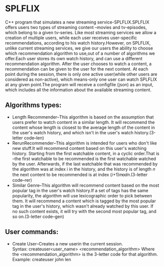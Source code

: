 # SPLFLIX
C++ program that simulates a new streaming service-SPLFLIX.SPLFLIX offers users two types of streaming content –movies and tv-episodes, which belong to a given tv-series. Like most streaming services we allow a creation of multiple users, while each user receives user-specific recommendations, according to his watch history.However, on SPLFLIX, unlike current streaming services, we give our users the ability to choose which recommendation algorithm to use,out of a number of algorithms we offer.Each user stores its own watch history, and can use a different recommendation algorithm. After the user chooses to watch a content, a recommendation can be given to the user for the next content.
At each point during the session, there is only one active user(while other users are considered as non-active), which means-only one user can watch SPLFLIX at any given point.The program will receive a configfile (json) as an input, which includes all the information about the available streaming content.
## Algorithms types:
- Length Recommender–This algorithm is based on the assumption that users prefer to watch content in a similar length. It will recommend the content whose length is closest to the average length of the content in the user's watch history, and which isn't in the user's watch history.(3-letter code–len) 
- RerunRecommender–This algorithm is intended for users who don't like new stuff.It will recommend content based on this user's watching history. Starting from the first watchable content, in a cyclic order.That is –the first watchable to be recommended is the first watchable watched by the user. Afterwards, if the last watchable that was recommended by the algorithm was at index i in the history, and the history is of length 𝑛 the next content to be recommended is at index (𝑖+1)𝑚𝑜𝑑𝑛.(3-letter code–rer) 
- Similar Genre–This algorithm will recommend content based on the most popular tag in the user's watch history.If a set of tags has the same popularity, the algorithm will use lexicographic order to pick between them. It will recommend a content which is tagged by the most popular tag in the user's history, which wasn't already watched by this user. If no such content exists, it will try with the second most popular tag, and so on.(3-letter code–gen) 
## User commands:
- Create User–Creates a new userin the current session.<br/>
Syntax: createuser<user_name> <recommendation_algorithm> Where the <recommendation_algorithm> is the 3-letter code for that algorithm.<br/>
Example: createuser john len
